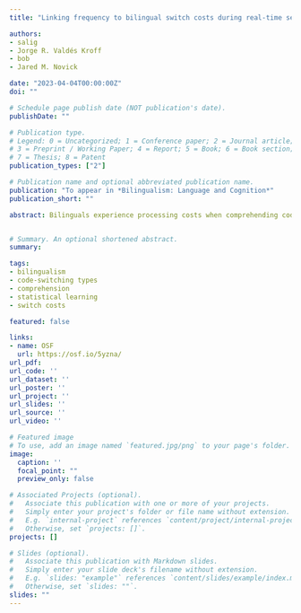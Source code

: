 ```yaml
---
title: "Linking frequency to bilingual switch costs during real-time sentence comprehension"

authors:
- salig
- Jorge R. Valdés Kroff
- bob
- Jared M. Novick

date: "2023-04-04T00:00:00Z"
doi: ""

# Schedule page publish date (NOT publication's date).
publishDate: ""

# Publication type.
# Legend: 0 = Uncategorized; 1 = Conference paper; 2 = Journal article;
# 3 = Preprint / Working Paper; 4 = Report; 5 = Book; 6 = Book section;
# 7 = Thesis; 8 = Patent
publication_types: ["2"]

# Publication name and optional abbreviated publication name.
publication: "To appear in *Bilingualism: Language and Cognition*"
publication_short: ""

abstract: Bilinguals experience processing costs when comprehending code-switches, yet the magnitude of the cost fluctuates depending on numerous factors. We tested whether switch costs vary based on the frequency of different types of code-switches, as estimated from natural corpora of bilingual speech and text. Spanish-English bilinguals in the U.S. read single-language and code-switched sentences in a self-paced task. Sentence regions containing code-switches were read more slowly than single-language control regions, consistent with the idea that integrating a code-switch poses a processing challenge. Crucially, more frequent code-switches elicited significantly smaller costs both within and across most classes of switch types (e.g., within verb phrases and when comparing switches at verb-phrase and noun-phrase sites). The results suggest that, in addition to learning distributions of syntactic and semantic patterns, bilinguals develop finely tuned expectations about code-switching behavior—representing one reason why code-switching in naturalistic contexts may not be particularly costly.


# Summary. An optional shortened abstract.
summary:

tags:
- bilingualism
- code-switching types
- comprehension
- statistical learning
- switch costs

featured: false

links:
- name: OSF
  url: https://osf.io/5yzna/
url_pdf: 
url_code: ''
url_dataset: ''
url_poster: ''
url_project: ''
url_slides: ''
url_source: ''
url_video: ''

# Featured image
# To use, add an image named `featured.jpg/png` to your page's folder. 
image:
  caption: ''
  focal_point: ""
  preview_only: false

# Associated Projects (optional).
#   Associate this publication with one or more of your projects.
#   Simply enter your project's folder or file name without extension.
#   E.g. `internal-project` references `content/project/internal-project/index.md`.
#   Otherwise, set `projects: []`.
projects: []

# Slides (optional).
#   Associate this publication with Markdown slides.
#   Simply enter your slide deck's filename without extension.
#   E.g. `slides: "example"` references `content/slides/example/index.md`.
#   Otherwise, set `slides: ""`.
slides: ""
---
```


